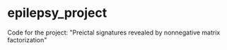 # epilepsy_project
Code for the project: "Preictal signatures revealed by nonnegative matrix factorization"
